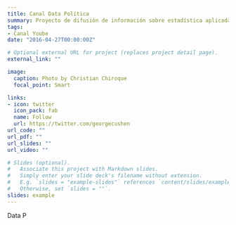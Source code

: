```yaml
---
title: Canal Data Política
summary: Proyecto de difusión de información sobre estadística aplicada a las ciencias sociales.
tags:
- Canal Yoube
date: "2016-04-27T00:00:00Z"

# Optional external URL for project (replaces project detail page).
external_link: ""

image:
  caption: Photo by Christian Chiroque
  focal_point: Smart

links:
- icon: twitter
  icon_pack: fab
  name: Follow
  url: https://twitter.com/georgecushen
url_code: ""
url_pdf: ""
url_slides: ""
url_video: ""

# Slides (optional).
#   Associate this project with Markdown slides.
#   Simply enter your slide deck's filename without extension.
#   E.g. `slides = "example-slides"` references `content/slides/example-slides.md`.
#   Otherwise, set `slides = ""`.
slides: example
---
```


Data P
